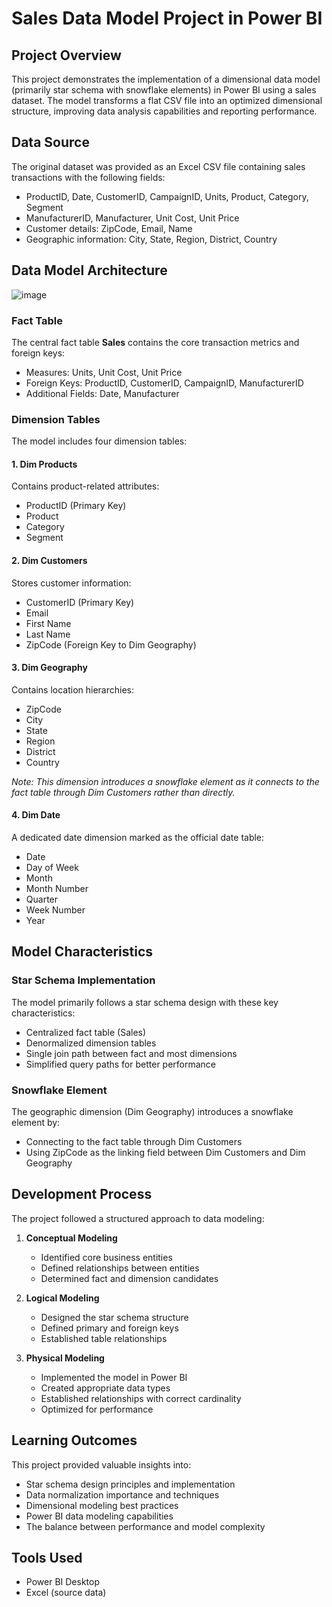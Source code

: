 # Sales Data Model Project in Power BI

## Project Overview
This project demonstrates the implementation of a dimensional data model (primarily star schema with snowflake elements) in Power BI using a sales dataset. The model transforms a flat CSV file into an optimized dimensional structure, improving data analysis capabilities and reporting performance.

## Data Source
The original dataset was provided as an Excel CSV file containing sales transactions with the following fields:
* ProductID, Date, CustomerID, CampaignID, Units, Product, Category, Segment
* ManufacturerID, Manufacturer, Unit Cost, Unit Price
* Customer details: ZipCode, Email, Name
* Geographic information: City, State, Region, District, Country

## Data Model Architecture

![image](https://github.com/user-attachments/assets/54a66e65-240d-4a05-923b-e332c2ddb0b4)


### Fact Table
The central fact table **Sales** contains the core transaction metrics and foreign keys:
* Measures: Units, Unit Cost, Unit Price
* Foreign Keys: ProductID, CustomerID, CampaignID, ManufacturerID
* Additional Fields: Date, Manufacturer

### Dimension Tables
The model includes four dimension tables:

#### 1. Dim Products
Contains product-related attributes:
* ProductID (Primary Key)
* Product
* Category
* Segment

#### 2. Dim Customers
Stores customer information:
* CustomerID (Primary Key)
* Email
* First Name
* Last Name
* ZipCode (Foreign Key to Dim Geography)

#### 3. Dim Geography
Contains location hierarchies:
* ZipCode
* City
* State
* Region
* District
* Country

*Note: This dimension introduces a snowflake element as it connects to the fact table through Dim Customers rather than directly.*

#### 4. Dim Date
A dedicated date dimension marked as the official date table:
* Date
* Day of Week
* Month
* Month Number
* Quarter
* Week Number
* Year

## Model Characteristics

### Star Schema Implementation
The model primarily follows a star schema design with these key characteristics:
* Centralized fact table (Sales)
* Denormalized dimension tables
* Single join path between fact and most dimensions
* Simplified query paths for better performance

### Snowflake Element
The geographic dimension (Dim Geography) introduces a snowflake element by:
* Connecting to the fact table through Dim Customers
* Using ZipCode as the linking field between Dim Customers and Dim Geography

## Development Process
The project followed a structured approach to data modeling:

1. **Conceptual Modeling**
   * Identified core business entities
   * Defined relationships between entities
   * Determined fact and dimension candidates

2. **Logical Modeling**
   * Designed the star schema structure
   * Defined primary and foreign keys
   * Established table relationships

3. **Physical Modeling**
   * Implemented the model in Power BI
   * Created appropriate data types
   * Established relationships with correct cardinality
   * Optimized for performance

## Learning Outcomes
This project provided valuable insights into:
* Star schema design principles and implementation
* Data normalization importance and techniques
* Dimensional modeling best practices
* Power BI data modeling capabilities
* The balance between performance and model complexity

## Tools Used
* Power BI Desktop
* Excel (source data)
